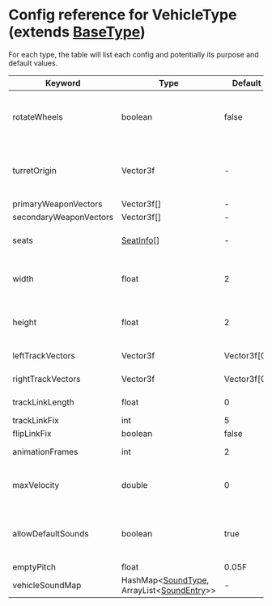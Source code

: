 # Config reference for VehicleType (extends [BaseType](https://github.com/Unknown025/ModulusConverter/blob/master/docs/BaseType.md))

For each type, the table will list each config and potentially its purpose and default values.

| Keyword | Type | Default | Purpose |
|---|---|---|---|
| rotateWheels | boolean | false | Whether the front wheels should be rotated. |
| turretOrigin | Vector3f | - | Origin of the vehicle's turret (if applicable). |
| primaryWeaponVectors | Vector3f[] | - | - |
| secondaryWeaponVectors | Vector3f[] | - | - |
| seats | [SeatInfo](https://github.com/Unknown025/ModulusConverter/blob/master/docs/SoundType.md )[] | - | Seats for this vehicle. |
| width | float | 2 | Width of the vehicle's hitbox. |
| height | float | 2 | Height of the vehicle's hitbox. |
| leftTrackVectors | Vector3f | Vector3f\[0] | Left track vectors. |
| rightTrackVectors | Vector3f | Vector3f\[0] | Right track vectors. |
| trackLinkLength | float | 0 | Track link length. |
| trackLinkFix | int | 5 | - |
| flipLinkFix | boolean | false | - |
| animationFrames | int | 2 | Animation frames. |
| maxVelocity | double | 0 | Maximum velocity this vehicle can reach. |
| allowDefaultSounds | boolean | true | Whether default ExW sounds are allowed. |
| emptyPitch | float | 0.05F | - |
| vehicleSoundMap | HashMap<[SoundType](https://github.com/Unknown025/ModulusConverter/blob/master/docs/SoundType.md), ArrayList\<[SoundEntry](https://github.com/Unknown025/ModulusConverter/blob/master/docs/SoundEntry.md )>> | - | Vehicle sound map. |
